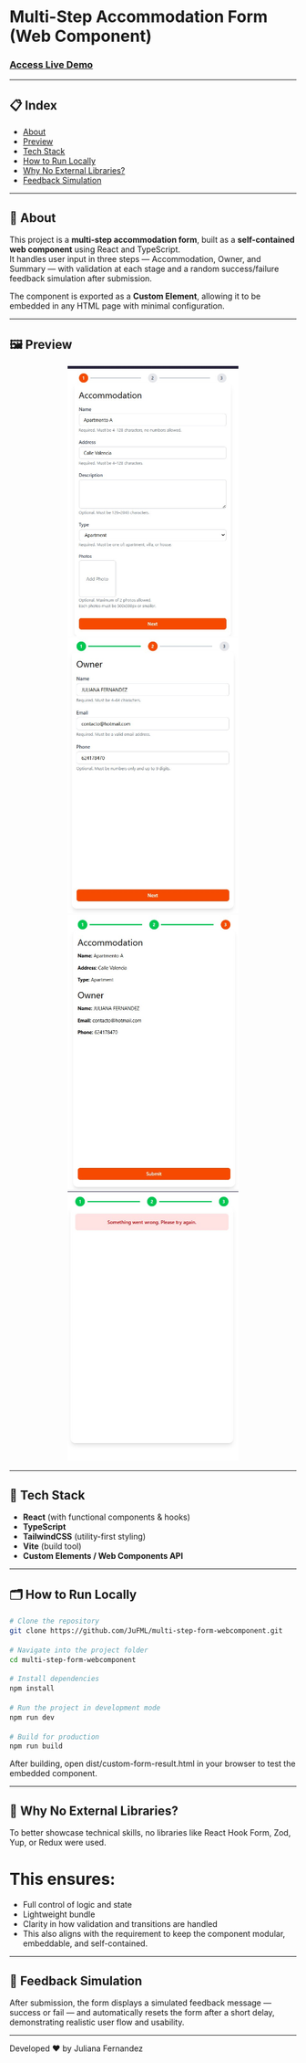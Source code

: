 # Multi-Step Accommodation Form (Web Component)

### [Access Live Demo](https://multi-step-accommodation-form.netlify.app/)

---

## 📋 Index

- [About](#-about)
- [Preview](#-preview)
- [Tech Stack](#-tech-stack)
- [How to Run Locally](#-how-to-run-locally)
- [Why No External Libraries?](#-why-no-external-libraries)
- [Feedback Simulation](#-feedback-simulation)

---

## 🔖 About

This project is a **multi-step accommodation form**, built as a **self-contained web component** using React and TypeScript.  
It handles user input in three steps — Accommodation, Owner, and Summary — with validation at each stage and a random success/failure feedback simulation after submission.

The component is exported as a **Custom Element**, allowing it to be embedded in any HTML page with minimal configuration.

---

## 🖼 Preview

<p align="center">
  <img src="public/preview1.jpg" width="300" alt="Preview 1" />
  <img src="public/preview2.jpg" width="300" alt="Preview 2" />
  <img src="public/preview3.jpg" width="300" alt="Preview 3" />
  <img src="public/preview4.jpg" width="300" alt="Preview 4" />
</p>

---

## 🚀 Tech Stack

- **React** (with functional components & hooks)
- **TypeScript**
- **TailwindCSS** (utility-first styling)
- **Vite** (build tool)
- **Custom Elements / Web Components API**

---

## 🗂 How to Run Locally

```bash
# Clone the repository
git clone https://github.com/JuFML/multi-step-form-webcomponent.git

# Navigate into the project folder
cd multi-step-form-webcomponent

# Install dependencies
npm install

# Run the project in development mode
npm run dev

# Build for production
npm run build
```

After building, open dist/custom-form-result.html in your browser to test the embedded component.

---

## 🧠 Why No External Libraries?

To better showcase technical skills, no libraries like React Hook Form, Zod, Yup, or Redux were used.

# This ensures:
- Full control of logic and state
- Lightweight bundle
- Clarity in how validation and transitions are handled
- This also aligns with the requirement to keep the component modular, embeddable, and self-contained.

---

## 📩 Feedback Simulation

After submission, the form displays a simulated feedback message — success or fail — and automatically resets the form after a short delay, demonstrating realistic user flow and usability.

---

Developed ❤ by Juliana Fernandez


